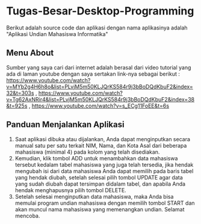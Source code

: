 # Tugas-Besar-Desktop-Programming
Berikut adalah source code dan aplikasi dengan nama aplikasinya adalah "Aplikasi Undian Mahasiswa Informatika"

## Menu About
Sumber yang saya cari dari internet adalah berasal dari video tutorial yang ada di laman youtube dengan saya sertakan link-nya sebagai berikut :
https://www.youtube.com/watch?v=MYb2g4H6h8o&list=PLvjM5m50KLJQrKS584r9j3bBoDQdKbuF2&index=32&t=303s , https://www.youtube.com/watch?v=Tg62AxNRir4&list=PLvjM5m50KLJQrKS584r9j3bBoDQdKbuF2&index=38&t=925s , https://www.youtube.com/watch?v=s_ECg11FoEE&t=6s

## Panduan Menjalankan Aplikasi
1) Saat aplikasi dibuka atau dijalankan, Anda dapat menginputkan secara manual satu per satu terkait NIM, Nama, dan Kota Asal dari beberapa mahasiswa (minimal 4)          pada kolom yang telah disediakan.
2) Kemudian, klik tombol ADD untuk menambahkan data mahasiswa tersebut kedalam tabel mahasiswa yang juga telah tersedia, jika hendak mengubah isi dari data mahasiswa      Anda dapat memilih pada baris tabel yang hendak diubah, setelah selesai pilih tombol UPDATE agar data yang sudah diubah dapat tersimpan didalam tabel, dan apabila      Anda hendak menghapusnya pilih tombol DELETE.
3) Setelah selesai menginputkan data mahasiswa, maka Anda bisa memulai program undian mahasiswa dengan memilih tombol START dan akan muncul nama mahasiswa yang            memenangkan undian. Selamat mencoba.


